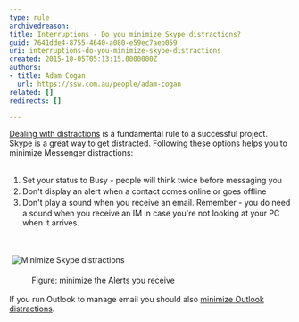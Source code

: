 ```yaml
---
type: rule
archivedreason: 
title: Interruptions - Do you minimize Skype distractions?
guid: 7641dde4-8755-4640-a080-e59ec7aeb059
uri: interruptions-do-you-minimize-skype-distractions
created: 2015-10-05T05:13:15.0000000Z
authors:
- title: Adam Cogan
  url: https://ssw.com.au/people/adam-cogan
related: []
redirects: []

---
```



<a href="/_layouts/15/FIXUPREDIRECT.ASPX?WebId=3dfc0e07-e23a-4cbb-aac2-e778b71166a2&amp;TermSetId=07da3ddf-0924-4cd2-a6d4-a4809ae20160&amp;TermId=d65f17a0-2354-4793-9481-7dc2eea0e559">Dealing with distractions</a>&#160;is a fundamental rule to a successful project. Skype is a great way to get distracted. Following these options helps you to minimize Messenger distractions&#58;
<br><excerpt class='endintro'></excerpt><br>
<div><ol><li><span style="line-height&#58;20px;">​</span><span style="line-height&#58;20px;">Set your status to Busy - people will think twice before messaging you</span><br></li><li><span style="line-height&#58;20px;">Don't display an alert when a contact comes online or goes offline</span><br></li><li><span style="line-height&#58;20px;">Don't play a sound when you receive an email. Remember - you do need a sound when you receive an IM in case you're not looking at your PC when it arrives.</span></li></ol><div><br></div></div><p class="ssw15-rteElement-GreyBox"><img src="/PublishingImages/minimize-skype-distractions.jpg" alt="Minimize Skype distractions" style="margin&#58;5px;" /><br></p><div><dd class="ssw15-rteElement-FigureNormal">Figure&#58; minimize the Alerts you receive</dd><div><br></div><div>If you run Outlook to manage email you should also <a href="/_layouts/15/FIXUPREDIRECT.ASPX?WebId=3dfc0e07-e23a-4cbb-aac2-e778b71166a2&amp;TermSetId=07da3ddf-0924-4cd2-a6d4-a4809ae20160&amp;TermId=7d2b06ad-cac7-4afc-b7af-0552fe30b6ac">minimize Outlook distractions</a>.​</div><br></div><div><br></div>


